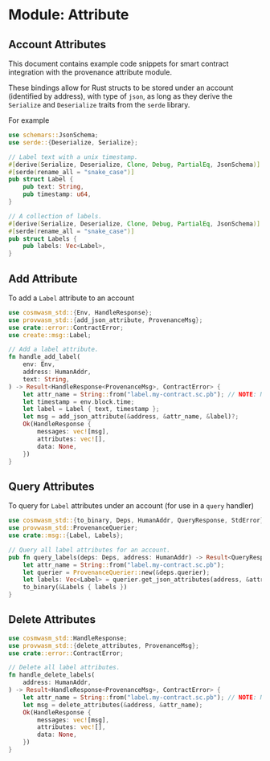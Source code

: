 # Module: Attribute

## Account Attributes

This document contains example code snippets for smart contract integration with the provenance
attribute module.

These bindings allow for Rust structs to be stored under an account (identified by address), with
type of `json`, as long as they derive the `Serialize` and `Deserialize` traits from the `serde`
library.

For example

```rust
use schemars::JsonSchema;
use serde::{Deserialize, Serialize};

// Label text with a unix timestamp.
#[derive(Serialize, Deserialize, Clone, Debug, PartialEq, JsonSchema)]
#[serde(rename_all = "snake_case")]
pub struct Label {
    pub text: String,
    pub timestamp: u64,
}

// A collection of labels.
#[derive(Serialize, Deserialize, Clone, Debug, PartialEq, JsonSchema)]
#[serde(rename_all = "snake_case")]
pub struct Labels {
    pub labels: Vec<Label>,
}
```

## Add Attribute

To add a `Label` attribute to an account

```rust
use cosmwasm_std::{Env, HandleResponse};
use provwasm_std::{add_json_attribute, ProvenanceMsg};
use crate::error::ContractError;
use create::msg::Label;

// Add a label attribute.
fn handle_add_label(
    env: Env,
    address: HumanAddr,
    text: String,
) -> Result<HandleResponse<ProvenanceMsg>, ContractError> {
    let attr_name = String::from("label.my-contract.sc.pb"); // NOTE: Name must resolve to contract address.
    let timestamp = env.block.time;
    let label = Label { text, timestamp };
    let msg = add_json_attribute(&address, &attr_name, &label)?;
    Ok(HandleResponse {
        messages: vec![msg],
        attributes: vec![],
        data: None,
    })
}
```

## Query Attributes

To query for `Label` attributes under an account (for use in a `query` handler)

```rust
use cosmwasm_std::{to_binary, Deps, HumanAddr, QueryResponse, StdError};
use provwasm_std::ProvenanceQuerier;
use crate::msg::{Label, Labels};

// Query all label attributes for an account.
pub fn query_labels(deps: Deps, address: HumanAddr) -> Result<QueryResponse, StdError> {
    let attr_name = String::from("label.my-contract.sc.pb");
    let querier = ProvenanceQuerier::new(&deps.querier);
    let labels: Vec<Label> = querier.get_json_attributes(address, &attr_name)?;
    to_binary(&Labels { labels })
}
```

## Delete Attributes

```rust
use cosmwasm_std::HandleResponse;
use provwasm_std::{delete_attributes, ProvenanceMsg};
use crate::error::ContractError;

// Delete all label attributes.
fn handle_delete_labels(
    address: HumanAddr,
) -> Result<HandleResponse<ProvenanceMsg>, ContractError> {
    let attr_name = String::from("label.my-contract.sc.pb"); // NOTE: Name must resolve to contract address.
    let msg = delete_attributes(&address, &attr_name);
    Ok(HandleResponse {
        messages: vec![msg],
        attributes: vec![],
        data: None,
    })
}
```
